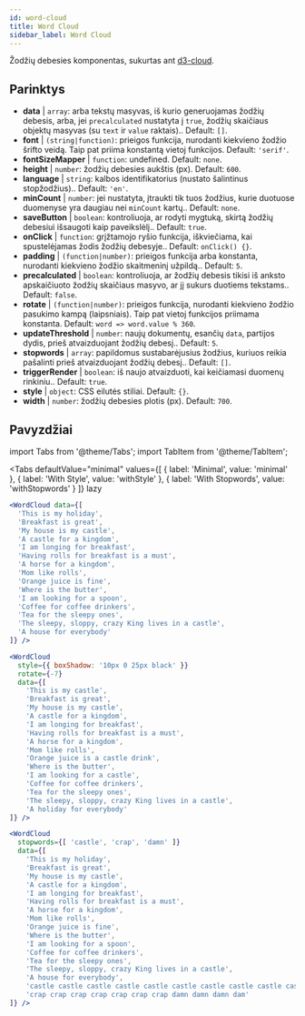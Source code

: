```yaml
---
id: word-cloud 
title: Word Cloud
sidebar_label: Word Cloud
---
```


Žodžių debesies komponentas, sukurtas ant [d3-cloud](https://github.com/jasondavies/d3-cloud).

## Parinktys

* __data__ | `array`: arba tekstų masyvas, iš kurio generuojamas žodžių debesis, arba, jei `precalculated` nustatyta į `true`, žodžių skaičiaus objektų masyvas (su `text` ir `value` raktais).. Default: `[]`.
* __font__ | `(string|function)`: prieigos funkcija, nurodanti kiekvieno žodžio šrifto veidą. Taip pat priima konstantą vietoj funkcijos. Default: `'serif'`.
* __fontSizeMapper__ | `function`: undefined. Default: `none`.
* __height__ | `number`: žodžių debesies aukštis (px). Default: `600`.
* __language__ | `string`: kalbos identifikatorius (nustato šalintinus stopžodžius).. Default: `'en'`.
* __minCount__ | `number`: jei nustatyta, įtraukti tik tuos žodžius, kurie duotuose duomenyse yra daugiau nei `minCount` kartų.. Default: `none`.
* __saveButton__ | `boolean`: kontroliuoja, ar rodyti mygtuką, skirtą žodžių debesiui išsaugoti kaip paveikslėlį.. Default: `true`.
* __onClick__ | `function`: grįžtamojo ryšio funkcija, iškviečiama, kai spustelėjamas žodis žodžių debesyje.. Default: `onClick() {}`.
* __padding__ | `(function|number)`: prieigos funkcija arba konstanta, nurodanti kiekvieno žodžio skaitmeninį užpildą.. Default: `5`.
* __precalculated__ | `boolean`: kontroliuoja, ar žodžių debesis tikisi iš anksto apskaičiuoto žodžių skaičiaus masyvo, ar jį sukurs duotiems tekstams.. Default: `false`.
* __rotate__ | `(function|number)`: prieigos funkcija, nurodanti kiekvieno žodžio pasukimo kampą (laipsniais). Taip pat vietoj funkcijos priimama konstanta. Default: `word => word.value % 360`.
* __updateThreshold__ | `number`: naujų dokumentų, esančių `data`, partijos dydis, prieš atvaizduojant žodžių debesį.. Default: `5`.
* __stopwords__ | `array`: papildomus sustabarėjusius žodžius, kuriuos reikia pašalinti prieš atvaizduojant žodžių debesį.. Default: `[]`.
* __triggerRender__ | `boolean`: iš naujo atvaizduoti, kai keičiamasi duomenų rinkiniu.. Default: `true`.
* __style__ | `object`: CSS eilutės stiliai. Default: `{}`.
* __width__ | `number`: žodžių debesies plotis (px). Default: `700`.


## Pavyzdžiai

import Tabs from '@theme/Tabs';
import TabItem from '@theme/TabItem';

<Tabs
    defaultValue="minimal"
    values={[
        { label: 'Minimal', value: 'minimal' },
        { label: 'With Style', value: 'withStyle' },
        { label: 'With Stopwords', value: 'withStopwords' }
    ]}
    lazy
>

<TabItem value="minimal">

```jsx live
<WordCloud data={[
  'This is my holiday', 
  'Breakfast is great', 
  'My house is my castle', 
  'A castle for a kingdom', 
  'I am longing for breakfast',
  'Having rolls for breakfast is a must',
  'A horse for a kingdom',
  'Mom like rolls',
  'Orange juice is fine',
  'Where is the butter',
  'I am looking for a spoon',
  'Coffee for coffee drinkers',
  'Tea for the sleepy ones',
  'The sleepy, sloppy, crazy King lives in a castle',
  'A house for everybody'
]} />
```
</TabItem>

<TabItem value="withStyle">

```jsx live
<WordCloud 
  style={{ boxShadow: '10px 0 25px black' }}
  rotate={-7}
  data={[
    'This is my castle', 
    'Breakfast is great', 
    'My house is my castle', 
    'A castle for a kingdom', 
    'I am longing for breakfast',
    'Having rolls for breakfast is a must',
    'A horse for a kingdom',
    'Mom like rolls',
    'Orange juice is a castle drink',
    'Where is the butter',
    'I am looking for a castle',
    'Coffee for coffee drinkers',
    'Tea for the sleepy ones',
    'The sleepy, sloppy, crazy King lives in a castle',
    'A holiday for everybody'
]} />
```
</TabItem>

<TabItem value="withStopwords">

```jsx live
<WordCloud 
  stopwords={[ 'castle', 'crap', 'damn' ]}
  data={[
    'This is my holiday', 
    'Breakfast is great', 
    'My house is my castle', 
    'A castle for a kingdom', 
    'I am longing for breakfast',
    'Having rolls for breakfast is a must',
    'A horse for a kingdom',
    'Mom like rolls',
    'Orange juice is fine',
    'Where is the butter',
    'I am looking for a spoon',
    'Coffee for coffee drinkers',
    'Tea for the sleepy ones',
    'The sleepy, sloppy, crazy King lives in a castle',
    'A house for everybody',
    'castle castle castle castle castle castle castle castle castle castle',
    'crap crap crap crap crap crap crap damn damn damn dam'
]} />
```

</TabItem>

</Tabs>
